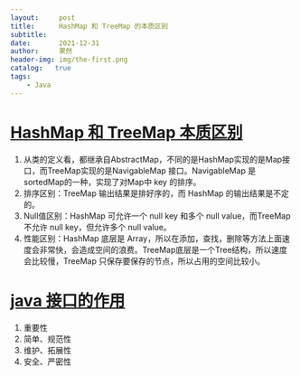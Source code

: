 ```yaml
---
layout:     post
title:      HashMap 和 TreeMap 的本质区别
subtitle:   
date:       2021-12-31
author:     果然
header-img: img/the-first.png
catalog:   true
tags:
    - Java
---
```


# [HashMap 和 TreeMap 本质区别](https://www.cnblogs.com/flydean/p/hashmap-vs-treemap.html)
1) 从类的定义看，都继承自AbstractMap，不同的是HashMap实现的是Map接口，而TreeMap实现的是NavigableMap 接口。NavigableMap 是 sortedMap的一种，实现了对Map中 key 的排序。
2) 排序区别：TreeMap 输出结果是排好序的，而 HashMap 的输出结果是不定的。
3) Null值区别：HashMap 可允许一个 null key 和多个 null value，而TreeMap不允许 null key，但允许多个 null value。
4) 性能区别：HashMap 底层是 Array，所以在添加，查找，删除等方法上面速度会非常快，会造成空间的浪费。TreeMap底层是一个Tree结构，所以速度会比较慢，TreeMap 只保存要保存的节点，所以占用的空间比较小。

# [java 接口的作用](https://www.cnblogs.com/zhaoyanjun/archive/2016/03/25/5320034.html)
1) 重要性
2) 简单、规范性
3) 维护、拓展性
4) 安全、严密性
